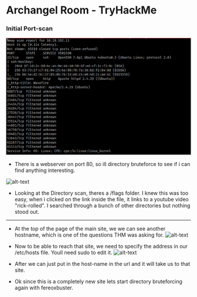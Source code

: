 # Archangel Room - TryHackMe


### Initial Port-scan
![alt-text](https://github.com/pg-cy/CTF-Walkthrough/blob/main/Archangel/images/nmap.png)

- There is a webserver on port 80, so ill directory bruteforce to see if i can find anything interesting.

![alt-text]()

- Looking at the Directory scan, theres a /flags folder. I knew this was too easy, when i clicked on the link inside the file, it links to a youtube video "rick-rolled". I searched through a bunch of other directories but nothing stood out.
--------------
- At the top of the page of the main site, we we can see another hostname, which is one of the questions THM was asking for. 
![alt-text]()

- Now to be able to reach that site, we need to specify the address in our /etc/hosts file. Youll need sudo to edit it.
![alt-text]()

- After we can just put in the host-name in the url and it will take us to that site.
- Ok since this is a completely new site lets start directory bruteforcing again with fereoxbuster.



